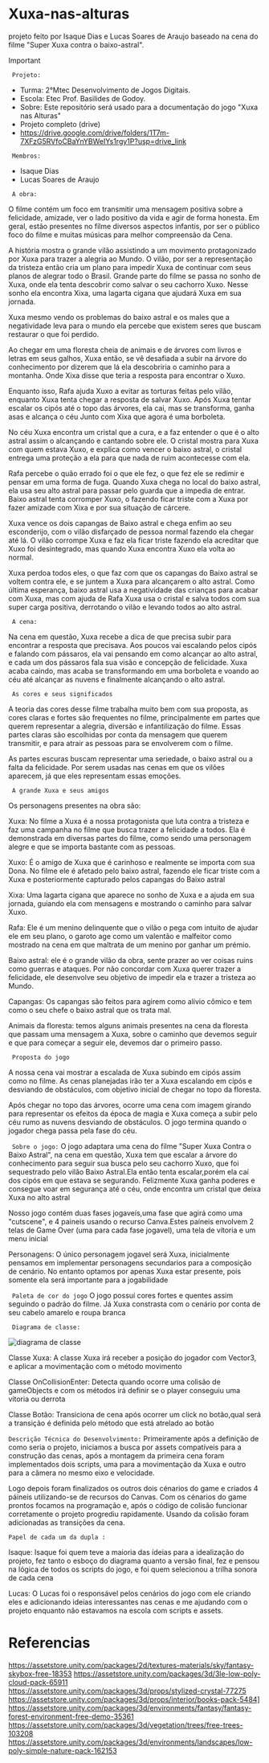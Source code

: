 # Xuxa-nas-alturas
projeto feito por Isaque Dias e Lucas Soares de Araujo baseado na cena do filme "Super Xuxa contra o baixo-astral".

>[!Important]
 > ` Projeto:`
>- Turma: 2°Mtec Desenvolvimento de Jogos Digitais.
>- Escola: Etec Prof. Basilides de Godoy.
>- Sobre: Este repositório será usado para a documentação do jogo "Xuxa nas Alturas"
>- Projeto completo (drive)
>- https://drive.google.com/drive/folders/1T7m-7XFzG5RVfoCBaYnYBWeIYs1rgy1P?usp=drive_link
>
>
> ` Membros:`
>- Isaque Dias
>- Lucas Soares de Araujo
>
>` A obra:`
>
> O filme contém um foco em transmitir uma mensagem positiva sobre a felicidade, amizade, ver o lado positivo da vida e agir de forma honesta.
> Em geral, estão presentes no filme diversos aspectos infantis, por ser o público foco do filme e muitas músicas para melhor compreensão da Cena.
>
> A história mostra o grande vilão assistindo a um movimento protagonizado por Xuxa para trazer a alegria ao Mundo.
> O vilão, por ser a representação da tristeza então cria um plano para impedir Xuxa de continuar com seus planos de alegrar todo o Brasil.
> Grande parte do filme se passa no sonho de Xuxa, onde ela tenta descobrir como salvar o seu cachorro Xuxo.
> Nesse sonho ela encontra Xixa, uma lagarta cigana que ajudará Xuxa em sua jornada.
>
> Xuxa mesmo vendo os problemas do baixo astral e os males que a negatividade leva para o mundo ela percebe que existem seres que buscam restaurar o que foi perdido.
>
> Ao chegar em uma floresta cheia de animais e de árvores com livros e letras em seus galhos, Xuxa então, se vê desafiada a subir na árvore do conhecimento por dizerem que lá ela descobriria o caminho para a montanha.
> Onde Xixa disse que teria a resposta para encontrar o Xuxo.
>
> Enquanto isso, Rafa ajuda Xuxo a evitar as torturas feitas pelo vilão, enquanto Xuxa tenta chegar a resposta de salvar Xuxo. Após Xuxa tentar escalar os cipós até o topo das árvores, ela cai, mas se transforma, ganha asas e alcança o céu Junto com Xixa que agora é uma borboleta.
>
> No céu Xuxa encontra um cristal que a cura, e a faz entender o que é o alto astral assim o alcançando e cantando sobre ele.
> O cristal mostra para Xuxa com quem estava Xuxo, e explica como vencer o baixo astral, o cristal entrega uma proteção a ela para que nada de ruim acontecesse com ela.
>
> Rafa percebe o quão errado foi o que ele fez, o que fez ele se redimir e pensar em uma forma de fuga.
> Quando Xuxa chega no local do baixo astral, ela usa seu alto astral para passar pelo guarda que a impedia de entrar. Baixo astral tenta corromper Xuxo, o fazendo ficar triste com a Xuxa por fazer amizade com Xixa e por sua situação de cárcere.
>
> Xuxa vence os dois capangas de Baixo astral e chega enfim ao seu esconderijo, com o vilão disfarçado de pessoa normal fazendo ela chegar até lá.
> O vilão corrompe Xuxa e faz ela ficar triste fazendo ela acreditar que Xuxo foi desintegrado, mas quando Xuxa encontra Xuxo ela volta ao normal.
>
> Xuxa perdoa todos eles, o que faz com que os capangas do Baixo astral se voltem contra ele, e se juntem a Xuxa para alcançarem o alto astral.
> Como última esperança, baixo astral usa a negatividade das crianças para acabar com Xuxa, mas com ajuda de Rafa Xuxa usa o cristal e salva todos com sua super carga positiva, derrotando o vilão e levando todos ao alto astral.
>
>` A cena:`
>
> Na cena em questão, Xuxa recebe a dica de que precisa subir para encontrar a resposta que precisava. Aos poucos vai escalando pelos cipós e falando com pássaros, ela vai pensando em como alcançar ao alto astral, e cada um dos pássaros fala sua visão e concepção de felicidade.
> Xuxa acaba caindo, mas acaba se transformando em uma borboleta e voando ao céu até alcançar as nuvens e finalmente alcançando o alto astral.
>
>` As cores e seus significados`
>
> A teoria das cores desse filme trabalha muito bem com sua proposta, as cores claras e fortes são frequentes no filme, principalmente em partes que querem representar a alegria, diversão e infantilização do filme.
> Essas partes claras são escolhidas por conta da mensagem que querem transmitir, e para atrair as pessoas para se envolverem com o filme.
>
> As partes escuras buscam representar uma seriedade, o baixo astral ou a falta da felicidade. Por serem usadas nas cenas em que os vilões aparecem, já que eles representam essas emoções.
>
>` A grande Xuxa e seus amigos`
>
> Os personagens presentes na obra são:
>
> Xuxa: No filme a Xuxa é a nossa protagonista que luta contra a tristeza e faz uma campanha no filme que busca trazer a felicidade a todos. Ela é demonstrada em diversas partes do filme, como sendo uma personagem alegre e que se importa bastante com as pessoas.
>
> Xuxo: É o amigo de Xuxa que é carinhoso e realmente se importa com sua Dona. No filme ele é afetado pelo baixo astral, fazendo ele ficar triste com a Xuxa e posteriormente capturado pelos capangas do Baixo astral
>
> Xixa: Uma lagarta cigana que aparece no sonho de Xuxa e a ajuda em sua jornada, guiando ela com mensagens e mostrando o caminho para salvar Xuxo.
>
> Rafa: Ele é um menino delinquente que o vilão o pega com intuito de ajudar ele em seu plano, o garoto age como um valentão e malfeitor como mostrado na cena em que maltrata de um menino por ganhar um prémio.
>
> Baixo astral: ele é o grande vilão da obra, sente prazer ao ver coisas ruins como guerras e ataques. Por não concordar com Xuxa querer trazer a felicidade, ele desenvolve seu objetivo de impedir ela e trazer a tristeza ao Mundo.
>
> Capangas: Os capangas são feitos para agirem como alívio cômico e tem como o seu chefe o baixo astral que os trata mal.
>
> Animais da floresta: temos alguns animais presentes na cena da floresta que passam uma mensagem a Xuxa, sobre o caminho que devemos seguir e que para começar a seguir ele, devemos dar o primeiro passo.
>
>
>` Proposta do jogo`
>
> A nossa cena vai mostrar a escalada de Xuxa subindo em cipós assim como no filme. As cenas planejadas irão ter a Xuxa escalando em cipós e desviando de obstáculos, com objetivo inicial de chegar no topo da floresta.
>
> Após chegar no topo das árvores, ocorre uma cena com imagem girando para representar os efeitos da época de magia e Xuxa começa a subir pelo céu rumo as nuvens desviando de obstáculos. O jogo termina quando o jogador chega passa pela fase do céu.
>
>` Sobre o jogo:`
> O jogo adaptara uma cena do filme "Super Xuxa Contra o Baixo Astral", na cena em questão, Xuxa tem que escalar a árvore do conhecimento para seguir sua busca pelo seu cachorro Xuxo, que foi sequestrado pelo vilão Baixo Astral.Ela então tenta escalar,porém ela caí dos cipós em que estava se segurando. Felizmente Xuxa ganha poderes e consegue voar em segurança até o céu, onde encontra um cristal que deixa Xuxa no alto astral
>
> Nosso jogo contém duas fases jogaveís,uma fase que agirá como uma "cutscene", e 4 paineis usando o recurso Canva.Estes paíneis envolvem 2 telas de Game Over (uma para cada fase jogavel), uma tela de vítoria e um menu inicial
>
>
> Personagens: O único personagem jogavel será Xuxa, inicialmente pensamos em implementar personagens secundarios para a composição de cenário. No entanto optamos por apenas Xuxa estar presente, pois somente ela será importante para a jogabilidade
>
>
>` Paleta de cor do jogo`
> O jogo possuí cores fortes e quentes assim seguindo o padrão do filme.
> Já Xuxa constrasta com o cenário por conta de seu cabelo amarelo e roupa branca 
>
>
>` Diagrama de classe:`
>
>
>
>![diagrama de classe](https://github.com/user-attachments/assets/eb9be692-9635-4c03-959c-b35b235cf6ec)
>
> Classe Xuxa:
> A classe Xuxa irá receber a posição do jogador com Vector3, e aplicar a movimentação com o método movimento
>
>
> Classe OnCollisionEnter:
> Detecta quando ocorre uma colisão de gameObjects e com os métodos irá definir se o player conseguiu uma vítoria ou derrota
>
>
> Classe Botão:
> Transiciona de cena após ocorrer um click no botão,qual será a transição é definida pelo método que está atrelado ao botão
>
>
> `Descrição Técnica do Desenvolvimento:`
> Primeiramente após a definição de como seria o projeto, iniciamos a busca por assets compatíveis para a construção das cenas, após a montagem da primeira cena foram implementados dois scripts, uma para a movimentação da Xuxa e outro para a câmera no mesmo eixo e velocidade.
>
> Logo depois foram finalizados os outros dois cénarios do game e criados 4 páineis utilizando-se de recursos do Canvas.
> Com os cénarios do game prontos focamos na programação e, após o código de colisão funcionar corretamente o projeto progrediu rapidamente.
> Usando da colisão foram adicionadas as transições da cena.
>
>
>
> `Papel de cada um da dupla :`
>
> Isaque:
>Isaque foi quem teve a maioria das ídeias para a idealização do projeto, fez tanto o esboço do diagrama quanto a versão final, fez e pensou na lógica de todos os scripts do jogo, e foi quem selecionou a trilha sonora de cada cena
>
>Lucas:
>O Lucas foi o responsável pelos cenários do jogo com ele criando eles e adicionando ideias interessantes nas cenas e me ajudando com o projeto enquanto não estavamos na escola com scripts e assets.
>
>
>
> # Referencias
>
> https://assetstore.unity.com/packages/2d/textures-materials/sky/fantasy-skybox-free-18353
> https://assetstore.unity.com/packages/3d/3le-low-poly-cloud-pack-65911
> https://assetstore.unity.com/packages/3d/props/stylized-crystal-77275
> https://assetstore.unity.com/packages/3d/props/interior/books-pack-5484]
> https://assetstore.unity.com/packages/3d/environments/fantasy/fantasy-forest-environment-free-demo-35361
> https://assetstore.unity.com/packages/3d/vegetation/trees/free-trees-103208
> https://assetstore.unity.com/packages/3d/environments/landscapes/low-poly-simple-nature-pack-162153
